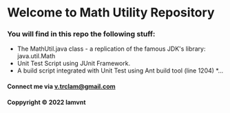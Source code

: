 # Welcome to Math Utility Repository

### You will find in this repo the following stuff:

* The MathUtil.java class - a replication of the famous JDK's library: java.util.Math
* Unit Test Script using JUnit Framework.
* A build script integrated with Unit Test using Ant build tool (line 1204)
*...

#### Connect me via v.trclam@gmail.com

#### Coppyright &#169; 2022 lamvnt
